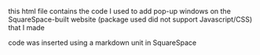 this html file contains the code I used to add pop-up windows on the SquareSpace-built website (package used did not support Javascript/CSS) that I made

code was inserted using a markdown unit in SquareSpace
